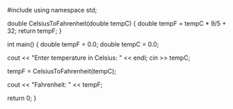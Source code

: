 
#include <iostream>
using namespace std;

double CelsiusToFahrenheit(double tempC) {
   double tempF = tempC * 9/5 + 32;
   return tempF;
}


int main() {
   double tempF = 0.0;
   double tempC = 0.0;

   cout << "Enter temperature in Celsius: " << endl;
   cin >> tempC;

   tempF = CelsiusToFahrenheit(tempC);

   cout << "Fahrenheit: " << tempF; 

   return 0;
}

